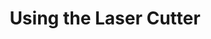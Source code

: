 ---
title: Using the Laser Cutter
slides:
  - title: Go to Print
    content_markdown:
    background_color:
    background_image: /uploads/inkscapefileprint.png
    background_size: contain
  - title: Check Printer
    content_markdown:
    background_color:
    background_image: /uploads/fullspectrumengineeringdriver.png
    background_size: cover
  - title: Close the Preview
    content_markdown:
    background_color:
    background_image: /uploads/closewindow.png
    background_size: cover
  - title: Review Image
    content_markdown:
    background_color:
    background_image: /uploads/using-the-laser-cutter/raster250.png
    background_size: cover
tags:
---